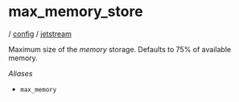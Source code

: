 # max_memory_store

/ [config](/reference/config/index.md) / [jetstream](/reference/config/config/jetstream/index.md) 

Maximum size of the *memory* storage.
Defaults to 75% of available memory.

*Aliases*
- `max_memory`

